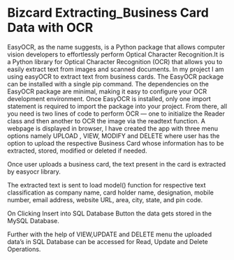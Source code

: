 # Bizcard Extracting_Business Card Data with OCR 
EasyOCR, as the name suggests, is a Python package that allows computer vision developers to effortlessly perform Optical Character Recognition.It is a Python library for Optical Character Recognition (OCR) that allows you to easily extract text from images and scanned documents. In my project I am using easyOCR to extract text from business cards.
      The EasyOCR package can be installed with a single pip command.
      The dependencies on the EasyOCR package are minimal, making it easy to configure your OCR development environment.
      Once EasyOCR is installed, only one import statement is required to import the package into your project.
      From there, all you need is two lines of code to perform OCR — one to initialize the Reader class and then another to OCR the image via the readtext function.
A webpage is displayed in browser, I have created the app with three menu options namely  UPLOAD , VIEW, MODIFY  and DELETE where user has the option to upload the respective Business Card whose information has to be extracted, stored, modified or deleted if needed.

Once user uploads a business card, the text present in the card is extracted by easyocr library.

The extracted text is sent to load model() function for respective text classification as company name, card holder name, designation, mobile number, email address, website URL, area, city, state, and pin code.

On Clicking Insert into SQL Database Button the data gets stored in the MySQL Database. 

Further with the help of VIEW,UPDATE and DELETE menu the uploaded data’s in SQL Database can be accessed for Read, Update and Delete Operations.
